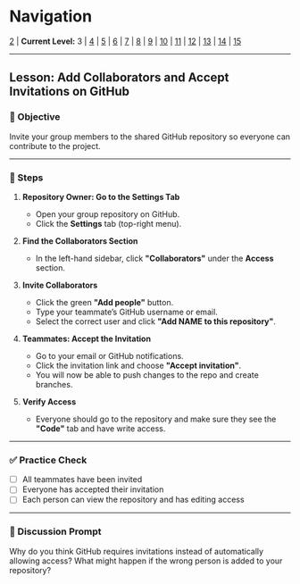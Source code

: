 # Navigation
[2](./github-collaboration-lv2.md) | **Current Level:** 3 | [4](./github-collaboration-lv4.md) | [5](./github-collaboration-lv5.md) | [6](./github-collaboration-lv6.md) | [7](./github-collaboration-lv7.md) | [8](./github-collaboration-lv8.md) | [9](./github-collaboration-lv9.md) | [10](./github-collaboration-lv10.md) | [11](./github-collaboration-lv11.md) | [12](./github-collaboration-lv12.md) | [13](./github-collaboration-lv13.md) | [14](./github-collaboration-lv14.md) | [15](./github-collaboration-lv15.md)

---

## Lesson: Add Collaborators and Accept Invitations on GitHub

### 🎯 Objective

Invite your group members to the shared GitHub repository so everyone can contribute to the project.

---

### 👣 Steps

1. **Repository Owner: Go to the Settings Tab**

   * Open your group repository on GitHub.
   * Click the **Settings** tab (top-right menu).

2. **Find the Collaborators Section**

   * In the left-hand sidebar, click **"Collaborators"** under the **Access** section.

3. **Invite Collaborators**

   * Click the green **"Add people"** button.
   * Type your teammate’s GitHub username or email.
   * Select the correct user and click **"Add NAME to this repository"**.

4. **Teammates: Accept the Invitation**

   * Go to your email or GitHub notifications.
   * Click the invitation link and choose **"Accept invitation"**.
   * You will now be able to push changes to the repo and create branches.

5. **Verify Access**

   * Everyone should go to the repository and make sure they see the **"Code"** tab and have write access.

---

### ✅ Practice Check

* [ ] All teammates have been invited
* [ ] Everyone has accepted their invitation
* [ ] Each person can view the repository and has editing access

---

### 💬 Discussion Prompt

Why do you think GitHub requires invitations instead of automatically allowing access?
What might happen if the wrong person is added to your repository?
